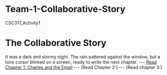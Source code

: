 # Team-1-Collaborative-Story
CSC317_Activity1

# The Collaborative Story

It was a dark and stormy night. The rain pattered against the window, but a lone cursor blinked on a screen, ready to write the next chapter.
--- [Read Chapter 1: Charles and the Email](chapterone.py)
--- [Read Chapter 2:]
--- [Read chapter 3:]
